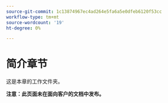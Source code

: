 ```yaml
---
source-git-commit: 1c13874967ec4ad264e5fa6a5e0dfeb6120f53cc
workflow-type: tm+mt
source-wordcount: '19'
ht-degree: 0%

---
```

# 简介章节

这是本章的工作文件夹。

**注意：此页面未在面向客户的文档中发布。**
